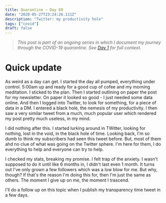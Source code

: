 ```yaml
---
title: Quarantine — Day 69
date: "2020-05-27T23:24:26.111Z"
description: "Twitter: my productivity hole"
tags: ["covid"]
draft: false
---
```


> *This post is part of an ongoing series in which I document my journey through the COVID-19 quarantine. See [Day 1](/quarantine/quarantine-day-1) for full context.*

<div class="divider"></div>

# Quick update

As weird as a day can get. I started the day all pumped, everything under control. 5:00am up and ready for a good cup of cofee and my morning meditation. I sticked to the plan. Then I started outlining on paper the post for my newsletter. On paper it looked so good - I just needed some data online. And then I logged into Twitter, to look for something, for a piece of data in a DM. I entered a black hole, the nemesis of my productivity. I then saw a very similar tweet from a much, much popular user which rendered my post pretty much useless, in my mind.

I did nothing after this. I started lurking around in TWitter, looking for nothing, lost in the void, in the black hole of time. Looking back, I'm so dumb to think my subscribers had seen this tweet before. But, most of them ahd no clue of what was going on the Twitter sphere. I'm here for them, I do everything to help and everyone can try to help.

I checked my stats, breaking my promise. I felt trap of the anxiety. I wasn't supposed to do it until like 6 months in, I didn't last even 1 month. It turns out I've only grown a few followers which was a low blow for me. But why, though? If that's the reason I'm doing this for, then I'm just the same as others. The moment I give up on me, the moment I trascend.

I'll do a follow up on this topic when I publish my transparency time tweet in a few days.
